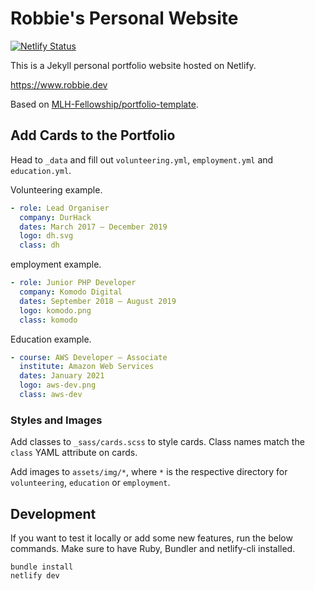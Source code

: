 # Robbie's Personal Website

[![Netlify Status](https://api.netlify.com/api/v1/badges/38497b80-a76c-4c5e-b5ee-dfb22f6c9963/deploy-status)](https://app.netlify.com/sites/robbie-dev/deploys)

This is a Jekyll personal portfolio website hosted on Netlify.

https://www.robbie.dev

Based on [MLH-Fellowship/portfolio-template](https://github.com/MLH-Fellowship/portfolio-template).

## Add Cards to the Portfolio

Head to `_data` and fill out `volunteering.yml`, `employment.yml` and `education.yml`.

Volunteering example.
```yaml
- role: Lead Organiser
  company: DurHack
  dates: March 2017 – December 2019
  logo: dh.svg
  class: dh
```

employment example.
```yaml
- role: Junior PHP Developer
  company: Komodo Digital
  dates: September 2018 – August 2019
  logo: komodo.png
  class: komodo
```

Education example.
```yaml
- course: AWS Developer – Associate
  institute: Amazon Web Services
  dates: January 2021
  logo: aws-dev.png
  class: aws-dev
```

### Styles and Images
Add classes to `_sass/cards.scss` to style cards. Class names match the `class` YAML attribute on cards.

Add images to `assets/img/*`, where `*` is the respective directory for `volunteering`, `education` or `employment`.

## Development

If you want to test it locally or add some new features, run the below commands. Make sure to have Ruby, Bundler and netlify-cli installed.

```
bundle install
netlify dev
```
